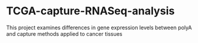 # TCGA-capture-RNASeq-analysis
This project examines differences in gene expression levels between polyA and capture methods applied to cancer tissues
